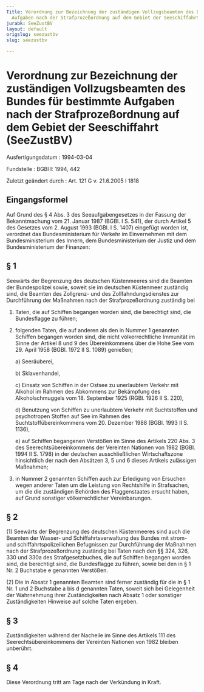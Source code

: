 ```yaml
---
Title: Verordnung zur Bezeichnung der zuständigen Vollzugsbeamten des Bundes für bestimmte
  Aufgaben nach der Strafprozeßordnung auf dem Gebiet der Seeschiffahrt
jurabk: SeeZustBV
layout: default
origslug: seezustbv
slug: seezustbv

---
```


# Verordnung zur Bezeichnung der zuständigen Vollzugsbeamten des Bundes für bestimmte Aufgaben nach der Strafprozeßordnung auf dem Gebiet der Seeschiffahrt (SeeZustBV)

Ausfertigungsdatum
:   1994-03-04

Fundstelle
:   BGBl I: 1994, 442

Zuletzt geändert durch
:   Art. 121 G v. 21.6.2005 I 1818


## Eingangsformel

Auf Grund des § 4 Abs. 3 des Seeaufgabengesetzes in der Fassung der
Bekanntmachung vom 21. Januar 1987 (BGBl. I S. 541), der durch Artikel
5 des Gesetzes vom 2. August 1993 (BGBl. I S. 1407) eingefügt worden
ist, verordnet das Bundesministerium für Verkehr im Einvernehmen mit
dem Bundesministerium des Innern, dem Bundesministerium der Justiz und
dem Bundesministerium der Finanzen:


## § 1

Seewärts der Begrenzung des deutschen Küstenmeeres sind die Beamten
der Bundespolizei sowie, soweit sie im deutschen Küstenmeer zuständig
sind, die Beamten des Zollgrenz- und des Zollfahndungsdienstes zur
Durchführung der Maßnahmen nach der Strafprozeßordnung zuständig bei

1.  Taten, die auf Schiffen begangen worden sind, die berechtigt sind, die
    Bundesflagge zu führen;


2.  folgenden Taten, die auf anderen als den in Nummer 1 genannten
    Schiffen begangen worden sind, die nicht völkerrechtliche Immunität im
    Sinne der Artikel 8 und 9 des Übereinkommens über die Hohe See vom 29.
    April 1958 (BGBl. 1972 II S. 1089) genießen;

    a)  Seeräuberei,


    b)  Sklavenhandel,


    c)  Einsatz von Schiffen in der Ostsee zu unerlaubtem Verkehr mit Alkohol
        im Rahmen des Abkommens zur Bekämpfung des Alkoholschmuggels vom 18.
        September 1925 (RGBl. 1926 II S. 220),


    d)  Benutzung von Schiffen zu unerlaubtem Verkehr mit Suchtstoffen und
        psychotropen Stoffen auf See im Rahmen des Suchtstoffübereinkommens
        vom 20. Dezember 1988 (BGBl. 1993 II S. 1136),


    e)  auf Schiffen begangenen Verstößen im Sinne des Artikels 220 Abs. 3 des
        Seerechtsübereinkommens der Vereinten Nationen von 1982 (BGBl. 1994 II
        S. 1798) in der deutschen ausschließlichen Wirtschaftszone
        hinsichtlich der nach den Absätzen 3, 5 und 6 dieses Artikels
        zulässigen Maßnahmen;





3.  in Nummer 2 genannten Schiffen auch zur Erledigung von Ersuchen wegen
    anderer Taten um die Leistung von Rechtshilfe in Strafsachen, um die
    die zuständigen Behörden des Flaggenstaates ersucht haben, auf Grund
    sonstiger völkerrechtlicher Vereinbarungen.





## § 2

(1) Seewärts der Begrenzung des deutschen Küstenmeeres sind auch die
Beamten der Wasser- und Schiffahrtsverwaltung des Bundes mit strom-
und schiffahrtspolizeilichen Befugnissen zur Durchführung der
Maßnahmen nach der Strafprozeßordnung zuständig bei Taten nach den §§
324, 326, 330 und 330a des Strafgesetzbuches, die auf Schiffen
begangen worden sind, die berechtigt sind, die Bundesflagge zu führen,
sowie bei den in § 1 Nr. 2 Buchstabe e genannten Verstößen.

(2) Die in Absatz 1 genannten Beamten sind ferner zuständig für die in
§ 1 Nr. 1 und 2 Buchstabe a bis d genannten Taten, soweit sich bei
Gelegenheit der Wahrnehmung ihrer Zuständigkeiten nach Absatz 1 oder
sonstiger Zuständigkeiten Hinweise auf solche Taten ergeben.


## § 3

Zuständigkeiten während der Nacheile im Sinne des Artikels 111 des
Seerechtsübereinkommens der Vereinten Nationen von 1982 bleiben
unberührt.


## § 4

Diese Verordnung tritt am Tage nach der Verkündung in Kraft.

